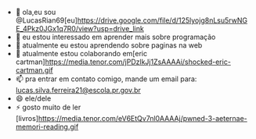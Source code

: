 - 👋 ola,eu sou @LucasRian69[eu]https://drive.google.com/file/d/125lyojg8nLsu5rwNGE_4Pkz0JGx1q7R0/view?usp=drive_link
- 👀 eu estou interessado em aprender mais sobre programação
- 🌱 atualmente eu estou aprendendo sobre paginas na web
- 💞️ atualmente estou colaborando em[eric cartman]https://media.tenor.com/jPDzlkJj1ZsAAAAi/shocked-eric-cartman.gif
- 📫 pra entrar em contato comigo, mande um email para: lucas.silva.ferreira21@escola.pr.gov.br
- 😄 ele/dele
- ⚡ gosto muito de ler [livros]https://media.tenor.com/eV6EtQv7nl0AAAAj/pwned-3-aeternae-memori-reading.gif

<!---
LucasRian69/LucasRian69 is a ✨ special ✨ repository because its `README.md` (this file) appears on your GitHub profile.
You can click the Preview link to take a look at your changes.
--->
